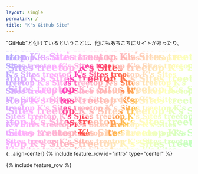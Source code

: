 ```yaml
---
layout: single
permalink: /
title: "K's GitHub Site"
---
```

"GitHub"と付けているということは、他にもあちこちにサイトがあったり。

![OGP-GitHub](/assets/images/OGP-GitHub.png){: .align-center}
{% include feature_row id="intro" type="center" %}

{% include feature_row %}
